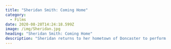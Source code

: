 ```yaml
---
title: "Sheridan Smith: Coming Home"
category:
  - Films
date: 2020-08-28T14:24:18.599Z
image: /img/Sheridan.jpg
heading: "Sheridan Smith: Coming Home"
description: "Sheridan returns to her hometown of Doncaster to perform an emotional one-off gig on the stage where she sang as a child with her parents.\t\t\t\t\t\t\t\t"
---
```

